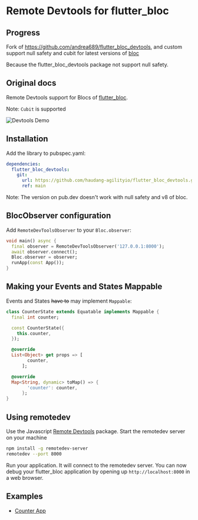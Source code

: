 # Remote Devtools for flutter_bloc

## Progress
Fork of https://github.com/andrea689/flutter_bloc_devtools, and custom support null safety and cubit for latest versions of [bloc](https://pub.dev/packages/bloc)

Because the flutter_bloc_devtools package not support null safety.


## Original docs

Remote Devtools support for Blocs of [flutter_bloc](https://github.com/felangel/bloc/tree/master/packages/flutter_bloc).

Note: `Cubit` is supported

![Devtools Demo](https://github.com/andrea689/flutter_bloc_devtools/raw/main/demo.gif)

## Installation

Add the library to pubspec.yaml:

```yaml
dependencies:
  flutter_bloc_devtools:
    git:
      url: https://github.com/haudang-agilityio/flutter_bloc_devtools.git
      ref: main
```

Note: The version on pub.dev doesn't work with null safety and v8 of bloc.

## BlocObserver configuration

Add `RemoteDevToolsObserver` to your `Bloc.observer`:

```dart
void main() async {
  final observer = RemoteDevToolsObserver('127.0.0.1:8000');
  await observer.connect();
  Bloc.observer = observer;
  runApp(const App());
}
```

## Making your Events and States Mappable

Events and States ~~have to~~ may implement `Mappable`:

```dart
class CounterState extends Equatable implements Mappable {
  final int counter;

  const CounterState({
    this.counter,
  });

  @override
  List<Object> get props => [
        counter,
      ];

  @override
  Map<String, dynamic> toMap() => {
        'counter': counter,
      };
}
```

## Using remotedev

Use the Javascript [Remote Devtools](https://github.com/zalmoxisus/remotedev-server) package. Start the remotedev server on your machine

```bash
npm install -g remotedev-server
remotedev --port 8000
```

Run your application. It will connect to the remotedev server. You can now debug your flutter_bloc application by opening up `http://localhost:8000` in a web browser.

## Examples

- [Counter App](example/counter_app)

